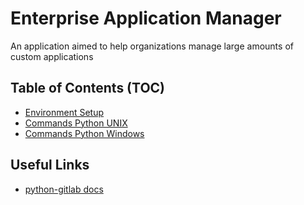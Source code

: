 # Enterprise Application Manager

An application aimed to help organizations manage large amounts of custom applications

## Table of Contents (TOC)

- [Environment Setup](.documentation/environment-setup.md)
- [Commands Python UNIX](.documentation/commands-python-unix.md)
- [Commands Python Windows](.documentation/commands-python-windows.md)

## Useful Links

- [python-gitlab docs](https://python-gitlab.readthedocs.io/en/stable/api/gitlab.v4.html)